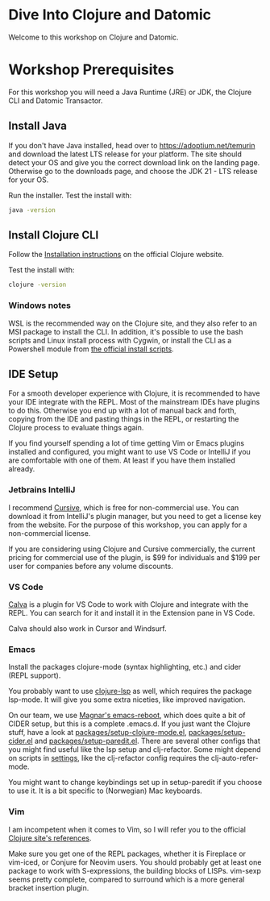 # Dive Into Clojure and Datomic

Welcome to this workshop on Clojure and Datomic.

# Workshop Prerequisites

For this workshop you will need a Java Runtime (JRE) or JDK, the Clojure CLI and
Datomic Transactor.

## Install Java

If you don't have Java installed, head over to https://adoptium.net/temurin and
download the latest LTS release for your platform. The site should detect your
OS and give you the correct download link on the landing page. Otherwise go to
the downloads page, and choose the JDK 21 - LTS release for your OS.

Run the installer. Test the install with:

```sh
java -version
```

## Install Clojure CLI

Follow the [Installation
instructions](https://clojure.org/guides/install_clojure) on the official
Clojure website.

Test the install with:

```sh
clojure -version
```

### Windows notes

WSL is the recommended way on the Clojure site, and they also refer to an MSI
package to install the CLI. In addition, it's possible to use the bash scripts
and Linux install process with Cygwin, or install the CLI as a Powershell module
from [the official install
scripts](https://github.com/clojure/brew-install/releases/tag/1.12.1.1550).

## IDE Setup

For a smooth developer experience with Clojure, it is recommended to have your
IDE integrate with the REPL. Most of the mainstream IDEs have plugins to do
this. Otherwise you end up with a lot of manual back and forth, copying from the
IDE and pasting things in the REPL, or restarting the Clojure process to
evaluate things again.

If you find yourself spending a lot of time getting Vim or Emacs plugins
installed and configured, you might want to use VS Code or IntelliJ if you are
comfortable with one of them. At least if you have them installed already.

### Jetbrains IntelliJ

I recommend [Cursive](https://cursive-ide.com/), which is free for
non-commercial use. You can download it from IntelliJ's plugin manager, but you
need to get a license key from the website. For the purpose of this workshop,
you can apply for a non-commercial license.

If you are considering using Clojure and Cursive commercially, the current
pricing for commercial use of the plugin, is $99 for individuals and $199 per
user for companies before any volume discounts.

### VS Code

[Calva](https://calva.io) is a plugin for VS Code to work with Clojure and
integrate with the REPL. You can search for it and install it in the Extension
pane in VS Code.

Calva should also work in Cursor and Windsurf.

### Emacs

Install the packages clojure-mode (syntax highlighting, etc.) and cider (REPL
support).

You probably want to use [clojure-lsp](https://clojure-lsp.io/installation/) as
well, which requires the package lsp-mode. It will give you some extra niceties,
like improved navigation.

On our team, we use [Magnar's
emacs-reboot](https://github.com/magnars/emacsd-reboot), which does quite a bit
of CIDER setup, but this is a complete .emacs.d. If you just want the Clojure
stuff, have a look at
[packages/setup-clojure-mode.el](https://github.com/magnars/emacsd-reboot/blob/main/packages/setup-clojure-mode.el),
[packages/setup-cider.el](https://github.com/magnars/emacsd-reboot/blob/main/packages/setup-cider.el) and
[packages/setup-paredit.el](https://github.com/magnars/emacsd-reboot/blob/main/packages/setup-paredit.el).
There are several other configs that you might find useful like the lsp setup and
clj-refactor. Some might depend on scripts in
[settings](https://github.com/magnars/emacsd-reboot/tree/main/settings), like
the clj-refactor config requires the clj-auto-refer-mode.

You might want to change keybindings set up in setup-paredit if you choose to
use it. It is a bit specific to (Norwegian) Mac keyboards.

### Vim

I am incompetent when it comes to Vim, so I will refer you to the official
[Clojure site's
references](https://clojure.org/guides/editors#_vim_highly_efficient_text_editing).

Make sure you get one of the REPL packages, whether it is Fireplace or vim-iced, or
Conjure for Neovim users. You should probably get at least one package to work
with S-expressions, the building blocks of LISPs. vim-sexp seems pretty
complete, compared to surround which is a more general bracket insertion plugin.
